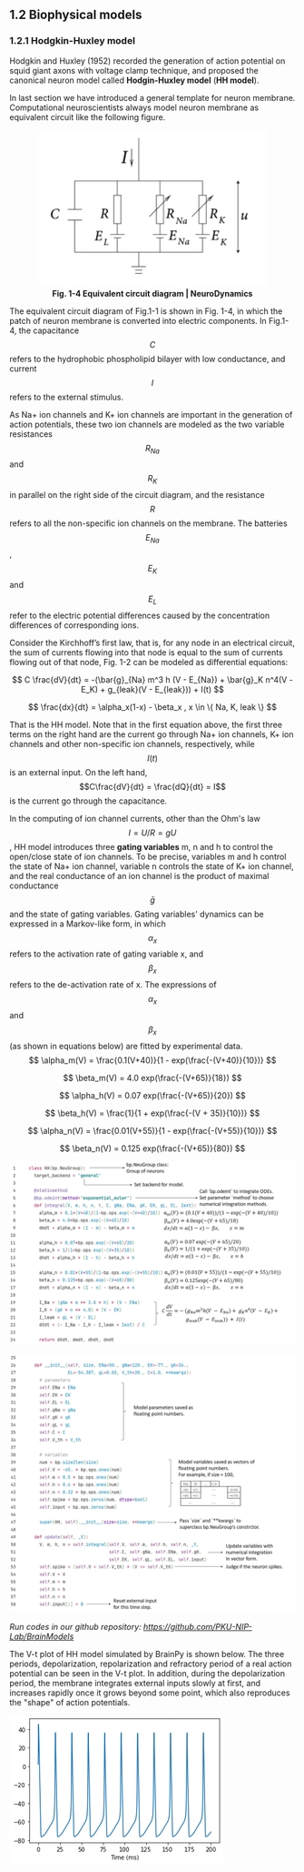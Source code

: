 ## 1.2 Biophysical models

### 1.2.1 Hodgkin-Huxley model

Hodgkin and Huxley (1952) recorded the generation of action potential on squid giant axons with voltage clamp technique, and proposed the canonical neuron model called **Hodgin-Huxley model** (**HH model**). 

In last section we have introduced a general template for neuron membrane. Computational neuroscientists always model neuron membrane as equivalent circuit like the following figure.

<center><img src="../../figs/neus/1-2.png">	</center>

<center><b>Fig. 1-4 Equivalent circuit diagram | NeuroDynamics </b></center>

The equivalent circuit diagram of Fig.1-1 is shown in Fig. 1-4, in which the patch of neuron membrane is converted into electric components. In Fig.1-4, the capacitance $$C$$ refers to the hydrophobic phospholipid bilayer with low conductance, and current $$I$$ refers to the external stimulus.

As Na+ ion channels and K+ ion channels are important in the generation of action potentials, these two ion channels are modeled as the two variable resistances $$R_{Na}$$ and $$R_K$$ in parallel on the right side of the circuit diagram, and the resistance $$R$$ refers to all the non-specific ion channels on the membrane. The batteries $$E_{Na}$$, $$E_K$$ and $$E_L$$ refer to the electric potential differences caused by the concentration differences of corresponding ions.

Consider the Kirchhoff’s first law, that is,  for any node in an electrical circuit, the sum of currents flowing into that node is equal to the sum of currents flowing out of that node, Fig. 1-2 can be modeled as differential equations:

$$
C \frac{dV}{dt} = -(\bar{g}_{Na} m^3 h (V - E_{Na}) + \bar{g}_K n^4(V - E_K) + g_{leak}(V - E_{leak})) + I(t)
$$

$$
\frac{dx}{dt} = \alpha_x(1-x) - \beta_x , x \in \{ Na, K, leak \}
$$

That is the HH model. Note that in the first equation above, the first three terms on the right hand are the current go through Na+ ion channels, K+ ion channels and other non-specific ion channels, respectively, while $$I(t)$$ is an external input. On the left hand, $$C\frac{dV}{dt} = \frac{dQ}{dt} = I$$ is the current go through the capacitance. 

In the computing of ion channel currents, other than the Ohm's law $$I = U/R = gU$$, HH model introduces three **gating variables** m, n and h to control the open/close state of ion channels. To be precise, variables m and h control the state of Na+ ion channel, variable n controls the state of K+ ion channel, and the real conductance of an ion channel is the product of maximal conductance $$\bar{g}$$ and the state of gating variables. Gating variables' dynamics can be expressed in a Markov-like form, in which $$\alpha_x$$ refers to the activation rate of gating variable x, and $$\beta_x$$ refers to the de-activation rate of x. The expressions of $$\alpha_x$$ and $$\beta_x$$ (as shown in equations below) are fitted by experimental data.
$$
\alpha_m(V) = \frac{0.1(V+40)}{1 - exp(\frac{-(V+40)}{10})}
$$

$$
\beta_m(V) = 4.0 exp(\frac{-(V+65)}{18})
$$

$$
\alpha_h(V) = 0.07 exp(\frac{-(V+65)}{20})
$$

$$
\beta_h(V) = \frac{1}{1 + exp(\frac{-(V + 35)}{10})}
$$

$$
\alpha_n(V) = \frac{0.01(V+55)}{1 - exp(\frac{-(V+55)}{10})}
$$

$$
\beta_n(V) = 0.125 exp(\frac{-(V+65)}{80})
$$

![png](../../figs/neus/codes/HH1.png)

![png](../../figs/neus/codes/HH2.png)

*Run codes in our github repository: https://github.com/PKU-NIP-Lab/BrainModels*

The V-t plot of HH model simulated by BrainPy is shown below. The three periods, depolarization, repolarization and refractory period of a real action potential can be seen in the V-t plot. In addition, during the depolarization period, the membrane integrates external inputs slowly at first, and increases rapidly once it grows beyond some point, which also reproduces the "shape" of action potentials.

![png](../../figs/neus/out/output_27_0.png)